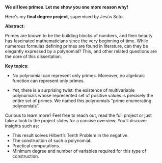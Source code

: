 **We all love primes. Let me show you one more reason why!**

Here's my **final degree project**, supervised by Jesús Soto. 

**Abstract:**

Primes are known to be the building blocks of numbers, and their beauty has fascinated mathematicians since the very beginning of time. 
While numerous formulas defining primes are found in literature, can they be elegantly expressed by a polynomial? This, and other related questions are the core of this dissertation.

**Key topics:**

- No polynomial can represent only primes. Moreover, no algebraic function can represent only primes. 

- Yet, there is a surprising twist: the existence of multivariable polynomials whose represented set of positive values is precisely the entire set of primes. We named this polynomials "prime enumerating polynomials”.

Curious to learn more? Feel free to reach out, read the full project or just take a look to the project slides for a concise overview. You’ll discover insights such as:
  - This result solves Hilbert’s Tenth Problem in the negative.
  - The construction of such a polynomial. 
  - Practical computations.
  - Minimum degree and number of variables required for this type of construction.
